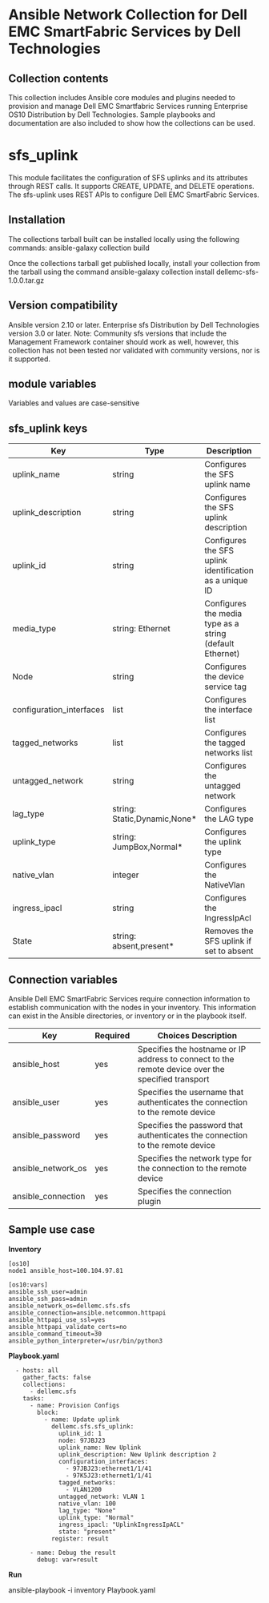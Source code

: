 Ansible Network Collection for Dell EMC SmartFabric Services by Dell Technologies
=================================================================================

Collection contents
-------------------
This collection includes Ansible core modules and plugins needed to provision and manage Dell EMC Smartfabric Services running Enterprise OS10 Distribution by Dell Technologies. Sample playbooks and documentation are also included to show how the collections can be used.

sfs_uplink
==========
This module facilitates the configuration of SFS uplinks and its attributes through REST calls. It supports CREATE, UPDATE, and DELETE operations. The sfs-uplink uses REST APIs to configure Dell EMC SmartFabric Services.

Installation
------------
The collections tarball built can be installed locally using the following commands:
ansible-galaxy collection build

Once the collections tarball get published locally, install your collection from the tarball using the command
ansible-galaxy collection install dellemc-sfs-1.0.0.tar.gz

Version compatibility
---------------------
Ansible version 2.10 or later.
Enterprise sfs Distribution by Dell Technologies version 3.0 or later.
Note: Community sfs  versions that include the Management Framework container should work as well, however, this collection has not been tested nor validated with community versions, nor is it supported.

module variables
----------------
Variables and values are case-sensitive

sfs_uplink keys
---------------
Key		      	|	Type	|	Description			    |	Support        |
------------------------|---------------|-------------------------------------------|------------------|
uplink_name	      	|   string	| Configures the SFS uplink name |	Dell Solutions |
uplink_description    	|   string	| Configures the SFS uplink description |	Dell Solutions |
uplink_id 	      	|   string	| Configures the SFS uplink identification as a unique ID |	Dell Solutions |
media_type    	      	| string: Ethernet| Configures the media type as a string (default Ethernet) |	Dell Solutions |
Node                  	|   string	| Configures the device service tag |	Dell Solutions |
configuration_interfaces|   list	| Configures the interface list |	Dell Solutions |
tagged_networks   	|   list	| Configures the tagged networks list |	Dell Solutions |
untagged_network	|   string	| Configures the untagged network |	Dell Solutions |
lag_type		|string: Static,Dynamic,None*| Configures the LAG type |  Dell Solutions |
uplink_type		|string: JumpBox,Normal*| Configures the uplink type |  Dell Solutions |
native_vlan	|  integer	|  Configures the NativeVlan	|  Dell Solutions	|
ingress_ipacl	|  string	|  Configures the IngressIpAcl	|  Dell Solutions  	|
State			|string: absent,present*| Removes the SFS uplink if set to absent |  Dell Solutions |

Connection variables
--------------------
Ansible Dell EMC SmartFabric Services require connection information to establish communication with the nodes in your inventory. This information can exist in the Ansible directories, or inventory or in the playbook itself.

Key		    |	Required   |            	Choices	Description								    |
--------------------|--------------|--------------------------------------------------------------------------------------------------------|
ansible_host	    |	yes	   |	Specifies the hostname or IP address to connect to the remote device over the specified transport  |
ansible_user	    |	yes	   |	Specifies the username that authenticates the connection to the remote device			    |	
ansible_password    |	yes	   |	Specifies the password that authenticates the connection to the remote device			    |
ansible_network_os  |	yes	   |	Specifies the network type for the connection to the remote device			            |
ansible_connection  |	yes	   |	Specifies the connection plugin                                                                     |

Sample use case
---------------

**Inventory**

	[os10]
	node1 ansible_host=100.104.97.81 
 
	[os10:vars]
	ansible_ssh_user=admin
	ansible_ssh_pass=admin
	ansible_network_os=dellemc.sfs.sfs
	ansible_connection=ansible.netcommon.httpapi
	ansible_httpapi_use_ssl=yes
	ansible_httpapi_validate_certs=no
	ansible_command_timeout=30
	ansible_python_interpreter=/usr/bin/python3

**Playbook.yaml**

      - hosts: all
        gather_facts: false
        collections: 
          - dellemc.sfs
        tasks:
          - name: Provision Configs
            block:
              - name: Update uplink
                dellemc.sfs.sfs_uplink:
                  uplink_id: 1
                  node: 97JBJ23
                  uplink_name: New Uplink
                  uplink_description: New Uplink description 2
                  configuration_interfaces:
                    - 97JBJ23:ethernet1/1/41
                    - 97K5J23:ethernet1/1/41
                  tagged_networks:
                    - VLAN1200
                  untagged_network: VLAN 1
                  native_vlan: 100
                  lag_type: "None"
                  uplink_type: "Normal"
                  ingress_ipacl: "UplinkIngressIpACL"
                  state: "present"
                register: result

          - name: Debug the result
            debug: var=result
 	
             	
**Run**

ansible-playbook -i inventory Playbook.yaml




